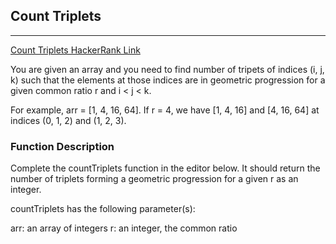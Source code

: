 ## Count Triplets

-------

[Count Triplets HackerRank Link](https://www.hackerrank.com/challenges/count-triplets-1/problem?h_l=interview&playlist_slugs%5B%5D=interview-preparation-kit&playlist_slugs%5B%5D=dictionaries-hashmaps)

You are given an array and you need to find number of tripets of indices (i, j, k) such that the elements at those indices are in geometric progression for a given common ratio r and i < j < k.

For example, arr = [1, 4, 16, 64]. If r = 4, we have [1, 4, 16] and [4, 16, 64] at indices (0, 1, 2) and (1, 2, 3).

### Function Description

Complete the countTriplets function in the editor below. It should return the number of triplets forming a geometric progression for a given r as an integer.

countTriplets has the following parameter(s):

arr: an array of integers
r: an integer, the common ratio